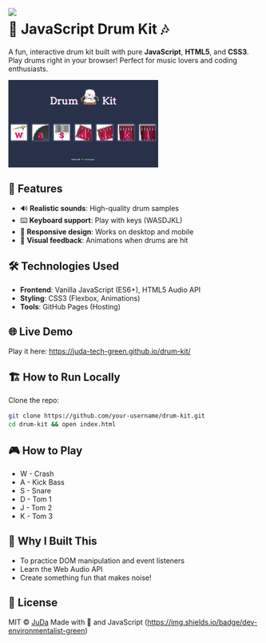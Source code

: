 <img src="https://media1.giphy.com/media/v1.Y2lkPTc5MGI3NjExdTg1ZzYzaDV5enVhcDNuMWxtcTB3amY5cWN5MG94OTJuc2Q1emwxbCZlcD12MV9pbnRlcm5hbF9naWZfYnlfaWQmY3Q9cw/Ayw27gpmCCSE5NZuh8/giphy.gif" align="left" width="240"></img>

# 🥁 JavaScript Drum Kit 🎶

A fun, interactive drum kit built with pure **JavaScript**, **HTML5**, and **CSS3**. Play drums right in your browser! Perfect for music lovers and coding enthusiasts.

<img src="images/Drum Kit Screenshot.PNG" width="300" align="center"></img>

## 🚀 Features
- 🔊 **Realistic sounds**: High-quality drum samples
- ⌨️ **Keyboard support**: Play with keys (WASDJKL)
- 📱 **Responsive design**: Works on desktop and mobile
- 🎨 **Visual feedback**: Animations when drums are hit

## 🛠️ Technologies Used
- **Frontend**: Vanilla JavaScript (ES6+), HTML5 Audio API
- **Styling**: CSS3 (Flexbox, Animations)
- **Tools**: GitHub Pages (Hosting)

## 🌐 Live Demo
Play it here: https://juda-tech-green.github.io/drum-kit/

## 🏗️ How to Run Locally
Clone the repo:
  ```bash
  git clone https://github.com/your-username/drum-kit.git
  cd drum-kit && open index.html
  ```
## 🎮 How to Play 
- W - Crash
- A - Kick Bass
- S - Snare
- D - Tom 1
- J - Tom 2
- K - Tom 3

## 🌟 Why I Built This
- To practice DOM manipulation and event listeners
- Learn the Web Audio API
- Create something fun that makes noise!

## 📜 License
MIT © [JuDa](https://github.com/Juda-Tech-Green)
Made with 💚 and JavaScript
(https://img.shields.io/badge/dev-environmentalist-green)
